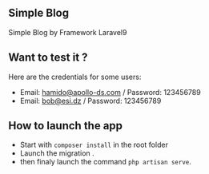 ## Simple Blog

Simple Blog by Framework Laravel9

## Want to test it ?

Here are the credentials for some users:

-   Email: hamido@apollo-ds.com / Password: 123456789
-   Email: bob@esi.dz / Password: 123456789

## How to launch the app

-   Start with `composer install` in the root folder 
-   Launch the migration .
-   then finaly launch the command `php artisan serve`.
